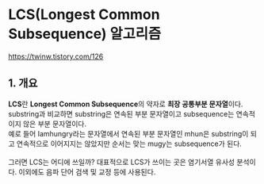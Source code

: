 # LCS(Longest Common Subsequence) 알고리즘
https://twinw.tistory.com/126
## 1. 개요
**LCS**란 **Longest Common Subsequence**의 약자로 **최장 공통부분 문자열**이다.  
substring과 비교하면 substring은 연속된 부분 문자열이고 subsequence는 연속적이지 않은 부분 문자열이다.  
예로 들어 Iamhungry라는 문자열에서 연속된 부분 문자열인 mhun은 substring이 되고 연속적으로 이어지지는 않았지만 순서는 맞는 mugy는 subsequence가 된다.</br></br>
그러면 LCS는 어디에 쓰일까? 대표적으로 LCS가 쓰이는 곳은 염기서열 유사성 분석이다. 이외에도 음파 단어 검색 및 교정 등에 사용된다.
